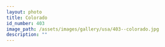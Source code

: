 ```yaml
---
layout: photo
title: Colorado
id_number: 403
image_path: /assets/images/gallery/usa/403--colorado.jpg
description: ""
---
```

